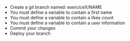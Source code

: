 - Create a git branch named: exerciceX/NAME
- You must define a variable to contain a first name
- You must define a variable to contain a likes count
- You must define a variable to contain a user information
- Commit your changes
- Deploy your branch